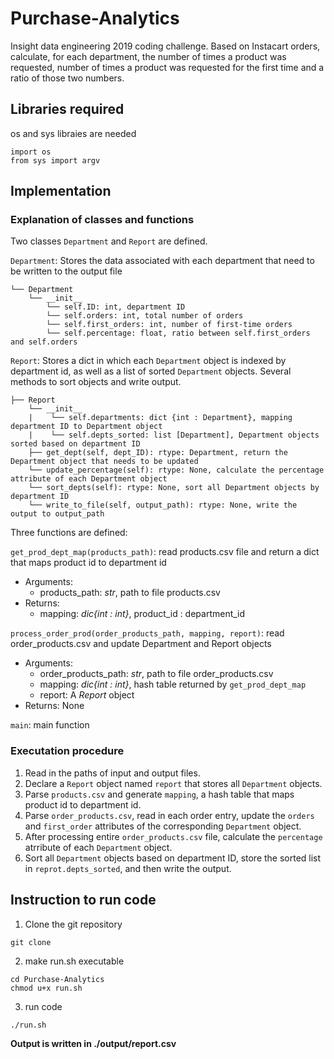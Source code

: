 # Purchase-Analytics

Insight data engineering 2019 coding challenge. Based on Instacart orders, calculate, for each department, the number of times a product was requested, number of times a product was requested for the first time and a ratio of those two numbers.

## Libraries required

os and sys libraies are needed
```
import os
from sys import argv
```

## Implementation

### Explanation of classes and functions

Two classes `Department` and `Report` are defined.

`Department`: Stores the data associated with each department that need to be written to the output file 

    └── Department
        └── __init__
            └── self.ID: int, department ID
            └── self.orders: int, total number of orders
            └── self.first_orders: int, number of first-time orders
            └── self.percentage: float, ratio between self.first_orders and self.orders

`Report`: Stores a dict in which each `Department` object is indexed by department id, as well as a list of sorted `Department` objects. Several methods to sort objects and write output.  

    ├── Report
        └── __init__
        |    └── self.departments: dict {int : Department}, mapping department ID to Department object
        |    └── self.depts_sorted: list [Department], Department objects sorted based on department ID 
        ├── get_dept(self, dept_ID): rtype: Department, return the Department object that needs to be updated
        └── update_percentage(self): rtype: None, calculate the percentage attribute of each Department object
        └── sort_depts(self): rtype: None, sort all Department objects by department ID
        └── write_to_file(self, output_path): rtype: None, write the output to output_path


Three functions are defined:

`get_prod_dept_map(products_path)`: read products.csv file and return a dict that maps product id to department id  
- Arguments:  
  - products_path: *str*, path to file products.csv  
- Returns:  
  - mapping: *dic{int : int}*, product_id : department_id
	
`process_order_prod(order_products_path, mapping, report)`: read order_products.csv and update Department and Report objects  
- Arguments:  
  - order_products_path: *str*, path to file order_products.csv  
  - mapping: *dic{int : int}*, hash table returned by `get_prod_dept_map`  
  - report: A *Report* object  
- Returns: None

`main`: main function

### Executation procedure
1. Read in the paths of input and output files.
2. Declare a `Report` object named `report` that stores all `Department` objects.
3. Parse `products.csv` and generate `mapping`, a hash table that maps product id to department id.
3. Parse `order_products.csv`, read in each order entry, update the `orders` and `first_order` attributes of the corresponding `Department` object.
4. After processing entire `order_products.csv` file, calculate the `percentage` atrribute of each `Department` object.
5. Sort all `Department` objects based on department ID, store the sorted list in `reprot.depts_sorted`, and then write the output.
    
## Instruction to run code

1. Clone the git repository
```
git clone
```

2. make run.sh executable
```
cd Purchase-Analytics
chmod u+x run.sh
```

3. run code
```
./run.sh
```
**Output is written in ./output/report.csv**
